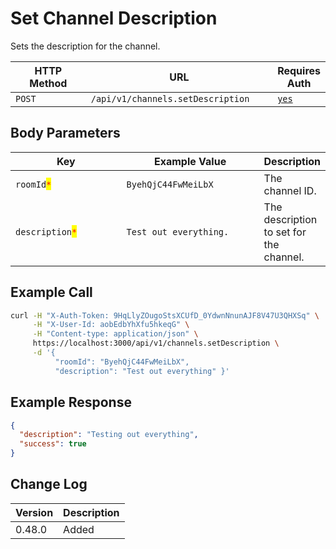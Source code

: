 # Set Channel Description

Sets the description for the channel.

<table><thead><tr><th width="163">HTTP Method</th><th width="320">URL</th><th>Requires Auth</th></tr></thead><tbody><tr><td><code>POST</code></td><td><code>/api/v1/channels.setDescription</code></td><td><a href="../../authentication-endpoints/"><code>yes</code></a></td></tr></tbody></table>

## Body Parameters

<table><thead><tr><th width="211.33333333333331">Key</th><th width="255">Example Value</th><th>Description</th></tr></thead><tbody><tr><td><code>roomId</code><mark style="color:red;"><code>*</code></mark></td><td><code>ByehQjC44FwMeiLbX</code></td><td>The channel ID.</td></tr><tr><td><code>description</code><mark style="color:red;"><code>*</code></mark></td><td><code>Test out everything.</code></td><td>The description to set for the channel.</td></tr></tbody></table>

## Example Call

```bash
curl -H "X-Auth-Token: 9HqLlyZOugoStsXCUfD_0YdwnNnunAJF8V47U3QHXSq" \
     -H "X-User-Id: aobEdbYhXfu5hkeqG" \
     -H "Content-type: application/json" \
     https://localhost:3000/api/v1/channels.setDescription \
     -d '{ 
          "roomId": "ByehQjC44FwMeiLbX", 
          "description": "Test out everything" }'
```

## Example Response

```json
{
  "description": "Testing out everything",
  "success": true
}
```

## Change Log

| Version | Description |
| ------- | ----------- |
| 0.48.0  | Added       |
